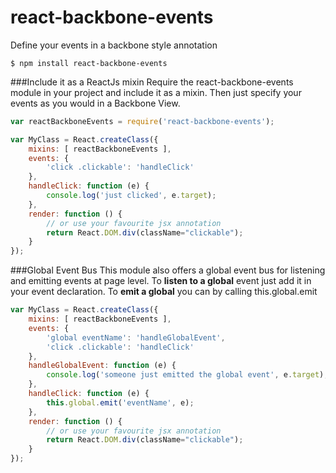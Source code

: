 react-backbone-events
=====================

Define your events in a backbone style annotation

```
$ npm install react-backbone-events
```

###Include it as a ReactJs mixin
Require the react-backbone-events module in your project and include it as a mixin.
Then just specify your events as you would in a Backbone View.

```JavaScript
var reactBackboneEvents = require('react-backbone-events');

var MyClass = React.createClass({
    mixins: [ reactBackboneEvents ],
    events: {
        'click .clickable': 'handleClick'
    },
    handleClick: function (e) {
        console.log('just clicked', e.target);
    },
    render: function () {
        // or use your favourite jsx annotation
        return React.DOM.div(className="clickable");
    }
});
```

###Global Event Bus
This module also offers a global event bus for listening and emitting events at page level.
To **listen to a global** event just add it in your event declaration.
To **emit a global** you can by calling this.global.emit

```JavaScript
var MyClass = React.createClass({
    mixins: [ reactBackboneEvents ],
    events: {
        'global eventName': 'handleGlobalEvent',
        'click .clickable': 'handleClick'
    },
    handleGlobalEvent: function (e) {
        console.log('someone just emitted the global event', e.target);
    },
    handleClick: function (e) {
        this.global.emit('eventName', e);
    },
    render: function () {
        // or use your favourite jsx annotation
        return React.DOM.div(className="clickable");
    }
});
```